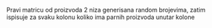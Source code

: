 Pravi matricu od proizvoda 2 niza generisana random brojevima, zatim ispisuje za svaku kolonu koliko ima parnih proizvoda unutar kolone
